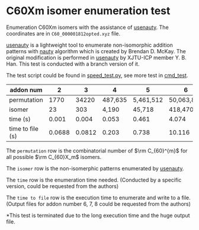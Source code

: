 # C60Xm isomer enumeration test

Enumeration C60Xm isomers with the assistance of [usenauty](https://github.com/Franklalalala/usenauty). The coordinates are in `C60_000001812opted.xyz` file.

[usenauty](https://github.com/Franklalalala/usenauty) is a lightweight tool to enumerate non-isomorphic addition patterns with [nauty](https://doi.org/10.1016/j.cpc.2020.107206) algorithm which is created by Brendan D. McKay. The original modification is performed in [usenauty](https://github.com/saltball/usenauty) by XJTU-ICP member Y. B. Han. This test is conducted with a branch version of it.

The test script could be found in [speed_test.py](https://github.com/Franklalalala/usenauty/cmd_test/fullerene),  see more test in [cmd_test](https://github.com/Franklalalala/usenauty/cmd_test).

| addon num        | 2      | 3      | 4       | 5         | 6          | 7           | 8             | 10             |
| ---------------- | ------ | ------ | ------- | --------- | ---------- | ----------- | ------------- | -------------- |
| permutation      | 1770   | 34220  | 487,635 | 5,461,512 | 50,063,860 | 386,206,920 | 2,558,620,845 | 75,394,027,566 |
| isomer           | 23     | 303    | 4,190   | 45,718    | 418,470    | 3,220,218   | 21,330,558    | 628,330,629    |
| time (s)         | 0.001  | 0.004  | 0.053   | 0.461     | 4.074      | 30.116      | 200.605       | 5917.19        |
| time to file (s) | 0.0688 | 0.0812 | 0.203   | 0.738     | 10.116     | 34.777      | 604.092       | xxx*           |

The `permutation` row is the combinatorial number of $\rm C_{60}^{m}$ for all possible  $\rm C_{60}X_m$ isomers.

The `isomer` row is the non-isomerphic patterns enumerated by [usenauty](https://github.com/Franklalalala/usenauty).

The `time` row is the enumeration time needed. (Conducted by a specific version, could be requested from the authors)

The `time to file` row is the execution time to enumerate and write to a file. (Output files for addon number 6, 7, 8 could be requested from the authors)

*This test is terminated due to the long execution time and the huge output file.
